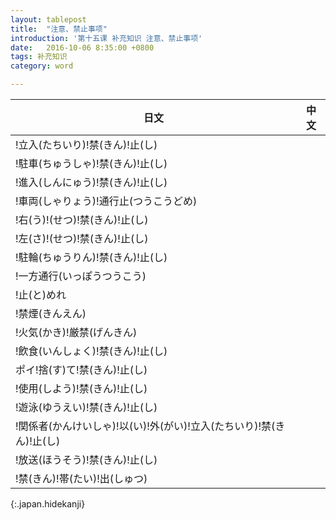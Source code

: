 ```yaml
---
layout: tablepost
title:  "注意、禁止事项"
introduction: '第十五课 补充知识 注意、禁止事项'
date:   2016-10-06 8:35:00 +0800
tags: 补充知识
category: word

---
```


| 日文                                                                 | 中文 |
| ---                                                                  | ---  |
| !立入(たちいり)!禁(きん)!止(し)                                      |      |
| !駐車(ちゅうしゃ)!禁(きん)!止(し)                                    |      |
| !進入(しんにゅう)!禁(きん)!止(し)                                    |      |
| !車両(しゃりょう)!通行止(つうこうどめ)                               |      |
| !右(う)!(せつ)!禁(きん)!止(し)                                       |      |
| !左(さ)!(せつ)!禁(きん)!止(し)                                       |      |
| !駐輪(ちゅうりん)!禁(きん)!止(し)                                    |      |
| !一方通行(いっぽうつうこう)                                          |      |
| !止(と)めれ                                                          |      |
| !禁煙(きんえん)                                                      |      |
| !火気(かき)!厳禁(げんきん)                                           |      |
| !飲食(いんしょく)!禁(きん)!止(し)                                    |      |
| ポイ!捨(す)て!禁(きん)!止(し)                                        |      |
| !使用(しよう)!禁(きん)!止(し)                                        |      |
| !遊泳(ゆうえい)!禁(きん)!止(し)                                      |      |
| !関係者(かんけいしゃ)!以(い)!外(がい)!立入(たちいり)!禁(きん)!止(し) |      |
| !放送(ほうそう)!禁(きん)!止(し)                                      |      |
| !禁(きん)!帯(たい)!出(しゅつ)                                        |      |
{:.japan.hidekanji}

